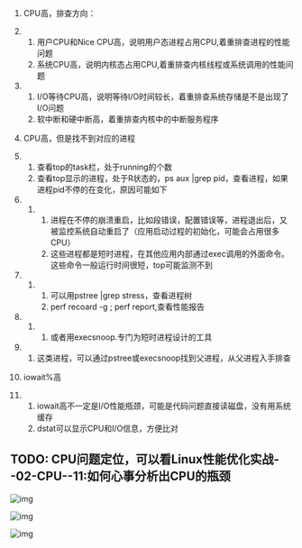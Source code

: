 1. CPU高，排查方向：

1. 1. 用户CPU和Nice CPU高，说明用户态进程占用CPU,着重排查进程的性能问题
   2. 系统CPU高，说明内核态占用CPU,着重排查内核线程或系统调用的性能问题

1. 1. I/O等待CPU高，说明等待I/O时间较长，着重排查系统存储是不是出现了I/O问题
   2. 软中断和硬中断高，着重排查内核中的中断服务程序

1. CPU高，但是找不到对应的进程

1. 1. 查看top的task栏，处于running的个数
   2. 查看top显示的进程，处于R状态的，ps aux |grep pid，查看进程，如果进程pid不停的在变化，原因可能如下

1. 1. 1. 进程在不停的崩溃重启，比如段错误，配置错误等，进程退出后，又被监控系统自动重启了（应用启动过程的初始化，可能会占用很多CPU）
      2. 这些进程都是短时进程，在其他应用内部通过exec调用的外面命令。这些命令一般运行时间很短，top可能监测不到

1. 1. 1. 可以用pstree |grep stress，查看进程树
      2. perf recoard -g  ; perf report,查看性能报告

1. 1. 1. 或者用execsnoop.专门为短时进程设计的工具

1. 1. 这类进程，可以通过pstree或execsnoop找到父进程，从父进程入手排查

1. iowait%高

1. 1. iowait高不一定是I/O性能瓶颈，可能是代码问题直接读磁盘，没有用系统缓存
   2. dstat可以显示CPU和I/O信息，方便比对



## TODO: CPU问题定位，可以看Linux性能优化实战--02-CPU--11:如何心事分析出CPU的瓶颈



![img](https://cdn.nlark.com/yuque/0/2021/png/21484941/1638176714785-90a6e2eb-f148-4027-a3ba-2554a40486e6.png)

![img](https://cdn.nlark.com/yuque/0/2021/png/21484941/1638176825100-dfbc814a-0c5e-46ae-ac88-57dc75d41ddc.png)

![img](https://cdn.nlark.com/yuque/0/2021/png/21484941/1638176892998-2fd4aa80-2f23-46eb-a89a-c8297fc6bc64.png)
